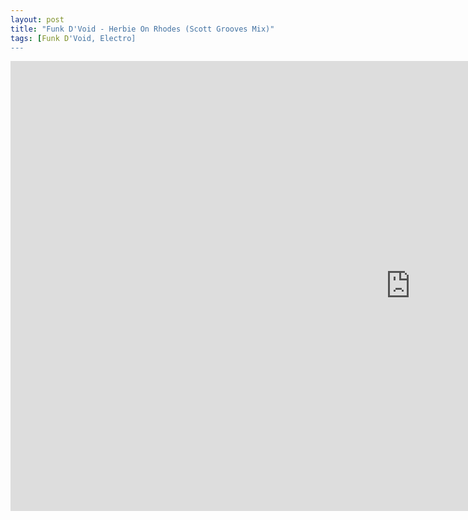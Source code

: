 ```yaml
---
layout: post
title: "Funk D'Void - Herbie On Rhodes (Scott Grooves Mix)"
tags: [Funk D'Void, Electro]
---
```


<div class="embed-responsive embed-responsive-16by9">
    <iframe width="1280" height="720" src="https://www.youtube.com/embed/xEkuK7b4cFk" frameborder="0" allow="autoplay; encrypted-media" allowfullscreen></iframe>
</div>
